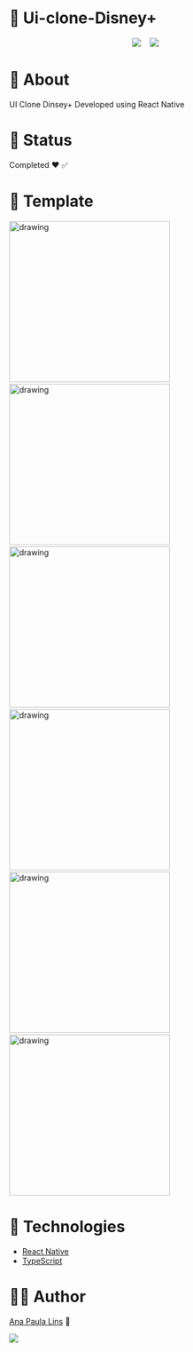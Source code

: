# 📌 Ui-clone-Disney+

<p align="center">
  <img src="https://img.shields.io/static/v1?label=code&message=react-native&color=blueviolet&style=plastic&logo=react"/>&nbsp;&nbsp;&nbsp
  <img src="https://img.shields.io/static/v1?label=code&message=typescript&color=007ACC&style=plastic&logo=typescript"/>&nbsp;&nbsp;&nbsp
</p>

# 📌 About

UI Clone Dinsey+
Developed using React Native

# 📌 Status

Completed  ❤️ ✅

# 📌 Template

<p align="left">
  <img src="https://user-images.githubusercontent.com/46818637/103045369-f5ed1900-4562-11eb-9cc7-eb86bddfc1b4.jpg" alt="drawing" width="290"/>
  &nbsp;&nbsp;&nbsp&nbsp
  <img src="https://user-images.githubusercontent.com/46818637/103045652-2bdecd00-4564-11eb-8552-005927be4bbc.jpg" alt="drawing" width="290"/>
  &nbsp;&nbsp;&nbsp&nbsp
  <img src="https://user-images.githubusercontent.com/46818637/103045706-5a5ca800-4564-11eb-88db-c7fdb011bbd0.jpg" alt="drawing" width="290"/>
  &nbsp;&nbsp;&nbsp&nbsp
  <img src="https://user-images.githubusercontent.com/46818637/103044887-187e3280-4561-11eb-8916-d7b8c0503cd6.jpg" alt="drawing" width="290"/>
  &nbsp;&nbsp;&nbsp&nbsp
  <img src="https://user-images.githubusercontent.com/46818637/103045177-3ac48000-4562-11eb-90d5-19ef8be80bfb.jpg" alt="drawing" width="290"/>
  &nbsp;&nbsp;&nbsp&nbsp
  <img src="https://user-images.githubusercontent.com/46818637/103045245-7bbc9480-4562-11eb-9a45-343d8bdc31e8.jpg" alt="drawing" width="290"/> 
</p>

# 📌  Technologies

- [React Native](https://reactnative.dev/)
- [TypeScript](https://www.typescriptlang.org/)

# 👩‍💻 Author

[Ana Paula Lins](https://github.com/anapaulalins) 🚀
<br/> 

[<img src="https://img.shields.io/badge/linkedin-%230077B5.svg?&style=for-the-badge&logo=linkedin&logoColor=white" />](https://www.linkedin.com/in/ana-lins-a769161b4/)

